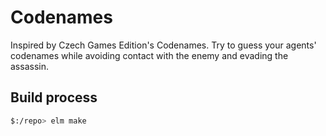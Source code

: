 # Codenames
Inspired by Czech Games Edition's Codenames. Try to guess your agents' codenames while avoiding contact with the enemy and evading the assassin.

## Build process
```sh
$:/repo> elm make
```
